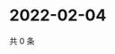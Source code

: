 # 2022-02-04

共 0 条

<!-- BEGIN WEIBO -->
<!-- 最后更新时间 Fri Feb 04 2022 09:48:08 GMT+0800 (China Standard Time) -->

<!-- END WEIBO -->

